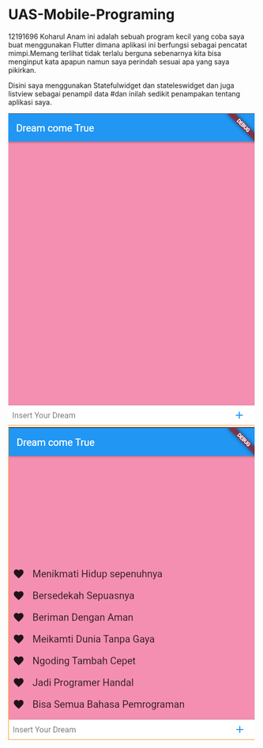 # UAS-Mobile-Programing
 12191696 Koharul Anam
ini adalah sebuah program kecil yang coba saya buat menggunakan Flutter dimana aplikasi ini berfungsi sebagai pencatat mimpi.Memang terlihat tidak terlalu berguna sebenarnya kita bisa menginput kata apapun namun saya perindah sesuai apa yang saya pikirkan.

Disini saya menggunakan Statefulwidget dan stateleswidget dan juga listview sebagai penampil data
#dan inilah sedikit penampakan tentang aplikasi saya.

![](1.png)
![](2.png)
